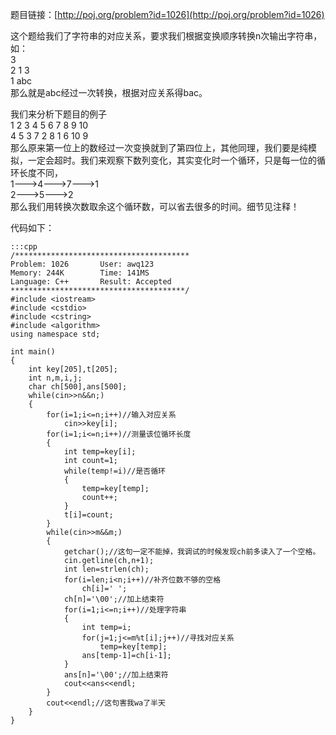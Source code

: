<!--
.. title: POJ 1026 Cipher C++版
.. slug: poj-1026
.. date: 2013-04-07T07:58:58+08:00
.. tags:
.. link:
.. description:
.. type: text
-->

题目链接：[http://poj.org/problem?id=1026](http://poj.org/problem?id=1026)


这个题给我们了字符串的对应关系，要求我们根据变换顺序转换n次输出字符串，如：  
3  
2 1 3  
1 abc  
那么就是abc经过一次转换，根据对应关系得bac。  

我们来分析下题目的例子  
1 2 3 4 5 6 7 8 9 10  
4 5 3 7 2 8 1 6 10 9  
那么原来第一位上的数经过一次变换就到了第四位上，其他同理，我们要是纯模拟，一定会超时。我们来观察下数列变化，其实变化时一个循环，只是每一位的循环长度不同，  
1--->4--->7--->1  
2--->5--->2  
那么我们用转换次数取余这个循环数，可以省去很多的时间。细节见注释！  

代码如下：

	:::cpp
	/***************************************
	Problem: 1026		User: awq123
	Memory: 244K		Time: 141MS
	Language: C++		Result: Accepted
	***************************************/
	#include <iostream>
	#include <cstdio>
	#include <cstring>
	#include <algorithm>
	using namespace std;

	int main()
	{
		int key[205],t[205];
		int n,m,i,j;
		char ch[500],ans[500];
		while(cin>>n&&n;)
		{
			for(i=1;i<=n;i++)//输入对应关系
				cin>>key[i];
			for(i=1;i<=n;i++)//测量该位循环长度
			{
				int temp=key[i];
				int count=1;
				while(temp!=i)//是否循环
				{
					temp=key[temp];
					count++;
				}
				t[i]=count;
			}
			while(cin>>m&&m;)
			{
				getchar();//这句一定不能掉，我调试的时候发现ch前多读入了一个空格。
				cin.getline(ch,n+1);
				int len=strlen(ch);
				for(i=len;i<n;i++)//补齐位数不够的空格
					ch[i]=' ';
				ch[n]='\00';//加上结束符
				for(i=1;i<=n;i++)//处理字符串
				{
					int temp=i;
					for(j=1;j<=m%t[i];j++)//寻找对应关系
						temp=key[temp];
					ans[temp-1]=ch[i-1];
				}
				ans[n]='\00';//加上结束符
				cout<<ans<<endl;
			}
			cout<<endl;//这句害我wa了半天
		}
	}
